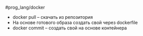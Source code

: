 #prog_lang/docker

- docker pull – скачать из репозитория
- На основе готового образа создать свой через dockerfile
- docker commit – создать свой на основе контейнера

